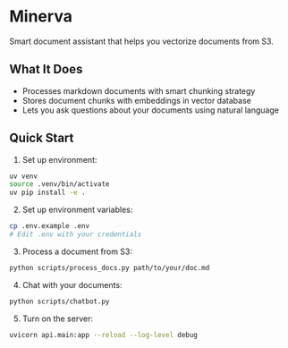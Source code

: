 # Minerva

Smart document assistant that helps you vectorize documents from S3.

## What It Does

- Processes markdown documents with smart chunking strategy
- Stores document chunks with embeddings in vector database
- Lets you ask questions about your documents using natural language

## Quick Start

1. Set up environment:
```bash
uv venv
source .venv/bin/activate
uv pip install -e .
```

2. Set up environment variables:
```bash
cp .env.example .env
# Edit .env with your credentials
```

3. Process a document from S3:
```bash
python scripts/process_docs.py path/to/your/doc.md
```

4. Chat with your documents:
```bash
python scripts/chatbot.py
```

5. Turn on the server:
```bash
uvicorn api.main:app --reload --log-level debug
```
